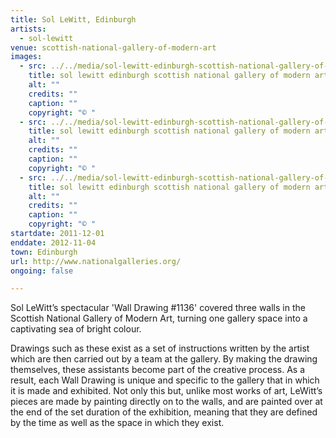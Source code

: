 ```yaml
---
title: Sol LeWitt, Edinburgh
artists:
  - sol-lewitt
venue: scottish-national-gallery-of-modern-art
images:
  - src: ../../media/sol-lewitt-edinburgh-scottish-national-gallery-of-modern-art-2011-12-01-0.webp
    title: sol lewitt edinburgh scottish national gallery of modern art 2011 12 01 0
    alt: ""
    credits: ""
    caption: ""
    copyright: "© "
  - src: ../../media/sol-lewitt-edinburgh-scottish-national-gallery-of-modern-art-2011-12-01-1.webp
    title: sol lewitt edinburgh scottish national gallery of modern art 2011 12 01 1
    alt: ""
    credits: ""
    caption: ""
    copyright: "© "
  - src: ../../media/sol-lewitt-edinburgh-scottish-national-gallery-of-modern-art-2011-12-01-2.webp
    title: sol lewitt edinburgh scottish national gallery of modern art 2011 12 01 2
    alt: ""
    credits: ""
    caption: ""
    copyright: "© "
startdate: 2011-12-01
enddate: 2012-11-04
town: Edinburgh
url: http://www.nationalgalleries.org/
ongoing: false

---
```


Sol LeWitt’s spectacular 'Wall Drawing #1136' covered three walls in the Scottish National Gallery of Modern Art, turning one gallery space into a captivating sea of bright colour.

Drawings such as these exist as a set of instructions written by the artist which are then carried out by a team at the gallery. By making the drawing themselves, these assistants become part of the creative process. As a result, each Wall Drawing is unique and specific to the gallery that in which it is made and exhibited. Not only this but, unlike most works of art, LeWitt’s pieces are made by painting directly on to the walls, and are painted over at the end of the set duration of the exhibition, meaning that they are defined by the time as well as the space in which they exist.
